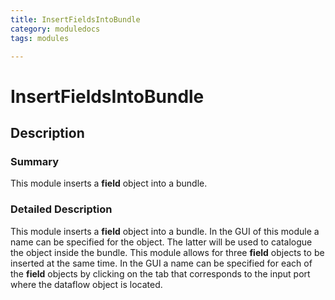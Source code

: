 ```yaml
---
title: InsertFieldsIntoBundle
category: moduledocs
tags: modules

---
```


# InsertFieldsIntoBundle

## Description

### Summary

This module inserts a **field** object into a bundle.

### Detailed Description

This module inserts a **field** object into a bundle. In the GUI of this module a name can be specified for the object. The latter will be used to catalogue the object inside the bundle. This module allows for three **field** objects to be inserted at the same time. In the GUI a name can be specified for each of the **field** objects by clicking on the tab that corresponds to the input port where the dataflow object is located.